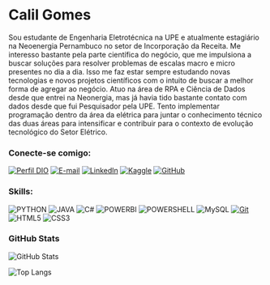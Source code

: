 # Calil Gomes
Sou estudante de Engenharia Eletrotécnica na UPE e atualmente estagiário na Neoenergia Pernambuco no setor de Incorporação da Receita. Me interesso bastante pela parte científica do negócio, que me impulsiona a buscar soluções para resolver problemas de escalas macro e micro presentes no dia a dia.
Isso me faz estar sempre estudando novas tecnologias e novos projetos científicos com o intuito de buscar a melhor forma de agregar ao negócio.
Atuo na área de RPA e Ciência de Dados desde que entrei na Neonergia, mas já havia tido bastante contato com dados desde que fui Pesquisador pela UPE.
Tento implementar programação dentro da área da elétrica para juntar o conhecimento técnico das duas áreas para intensificar e contribuir para o contexto de evolução tecnológico do Setor Elétrico.

### Conecte-se comigo:
[![Perfil DIO](https://img.shields.io/badge/-Digital%20Innovation%20One-000?style=for-the-badge&logo=DIO&logoColor=30A3DC)](https://web.dio.me/users/calilcgomes/)
[![E-mail](https://img.shields.io/badge/-Email-000?style=for-the-badge&logo=microsoft-outlook&logoColor=E94D5F)](mailto:ccmg@poli.br)
[![LinkedIn](https://img.shields.io/badge/-LinkedIn-000?style=for-the-badge&logo=linkedin&logoColor=30A3DC)](https://www.linkedin.com/in/calil-cavalcante-ba0872182/)
[![Kaggle](https://img.shields.io/badge/-Kaggle-000?style=for-the-badge&logo=Kaggle&logoColor=30A3DC)](https://www.kaggle.com/calilcavalcantemuniz)
[![GitHub](https://img.shields.io/badge/GitHub-000?style=for-the-badge&logo=github&logoColor=30A3DC)](https://docs.github.com/)

### Skills:
![PYTHON](https://img.shields.io/badge/-Python-000?style=for-the-badge&logo=Python&logoColor=30A3DC)
![JAVA](https://img.shields.io/badge/-java-000?style=for-the-badge&logo=JAVA&logoColor=30A3DC)
![C#](https://img.shields.io/badge/-C%23-000?style=for-the-badge&logo=c%20sharp&logoColor=30A3DC)
![POWERBI](https://img.shields.io/badge/-PowerBi-000?style=for-the-badge&logo=Power%20Bi)
![POWERSHELL](https://img.shields.io/badge/-powershell-000?style=for-the-badge&logo=POWERSHELL)
![MySQL](https://img.shields.io/badge/-Mysql-000?style=for-the-badge&logo=MySQL&logoColor=30A3DC)
[![Git](https://img.shields.io/badge/Git-000?style=for-the-badge&logo=git&logoColor=E94D5F)](https://git-scm.com/doc) 
![HTML5](https://img.shields.io/badge/HTML-000?style=for-the-badge&logo=html5&logoColor=30A3DC)
![CSS3](https://img.shields.io/badge/CSS3-000?style=for-the-badge&logo=css3&logoColor=E94D5F)

### GitHub Stats
![GitHub Stats](https://github-readme-stats.vercel.app/api?username=Caloka&theme=transparent&bg_color=000&border_color=c35124&show_icons=true&icon_color=c35124&title_color=c35124&text_color=FFF)

![Top Langs](https://github-readme-stats-git-masterrstaa-rickstaa.vercel.app/api/top-langs/?username=Caloka&bg_color=000&border_color=c35124&title_color=c35124&text_color=FFF)
